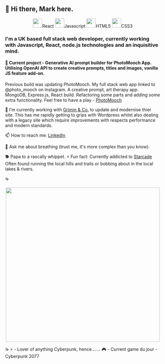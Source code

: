 
## 👋 Hi there, Mark here.
<p align="center">
 <code><img height="30" src="https://raw.githubusercontent.com/dereknguyen269/dereknguyen269/master/images/reactjs.png"></code>React
 <code><img height="30" src="https://raw.githubusercontent.com/dereknguyen269/dereknguyen269/master/images/js.png"></code>Javascript
 <code><img height="30" src="https://raw.githubusercontent.com/dereknguyen269/dereknguyen269/master/images/html.png"></code>HTML5
 <code><img height="30" src="https://raw.githubusercontent.com/dereknguyen269/dereknguyen269/master/images/css3.png"></code>CSS3
</p>
  
### I'm a UK based full stack web developer, currently working with Javascript, React, node.js technologies and an inquisitive mind.

#### 🔭 Current project - Generative AI prompt builder for PhotoMooch App. Utilising OpenAI API to create creative prompts, titles and images, vanilla JS feature add-on.

Previous build was updating PhotoMooch. My full stack web app linked to @photo_mooch on Instagram. A creative prompt, art therapy app. MongoDB, Express.js, React build. Refactoring some parts and adding some extra functionality. 
Feel free to have a play - <a href="https://photomooch.onrender.com/">PhotoMooch</a>

🌱 I’m currently working with [Grimm & Co.](https://grimmandco.co.uk/) to update and modernise thier site. This has me rapidly getting to grips with Wordpress whilst also dealing with a legacy site which require improvements with respects performance and modern standards.

📫 How to reach me: [LinkedIn](https://www.linkedin.com/in/mark-ivkovic-68822474/)

💬 Ask me about breathing (trust me, it's more complex than you know).

🐕 Papa to a rascally whippet. 
⚡ Fun fact: Currently addicted to [Starcade](https://www.youtube.com/@starcade6611)
Often found running the local hills and trails or bobbing about in the local lakes & rivers.

☕️
<p align="center">
  <img src="https://images.unsplash.com/photo-1515335352276-2fa88c590bb3?ixlib=rb-4.0.3&ixid=MnwxMjA3fDB8MHxwaG90by1wYWdlfHx8fGVufDB8fHx8&auto=format&fit=crop&w=687&q=80" height="500px">
</p>
☕️
⚡ - Lover of anything Cyberpunk, hence.......
🎮 - Current game du jour - Cyberpunk 2077


<!--
**whippet-code/whippet-code** is a ✨ _special_ ✨ repository because its `README.md` (this file) appears on your GitHub profile.

Here are some ideas to get you started:

- 🔭 I’m currently working on ...
- 🌱 I’m currently learning ...
- 👯 I’m looking to collaborate on ...
- 🤔 I’m looking for help with ...
- 💬 Ask me about ...
- 📫 How to reach me: ...
- 😄 Pronouns: ...
- ⚡ Fun fact: ...
-->

